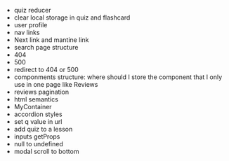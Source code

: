 - quiz reducer
- clear local storage in quiz and flashcard
- user profile
- nav links
- Next link and mantine link
- search page structure
- 404
- 500
- redirect to 404 or 500
- componments structure: where should I store the component that I only use in
  one page like Reviews
- reviews pagination
- html semantics
- MyContainer
- accordion styles
- set q value in url
- add quiz to a lesson
- inputs getProps
- null to undefined
- modal scroll to bottom
